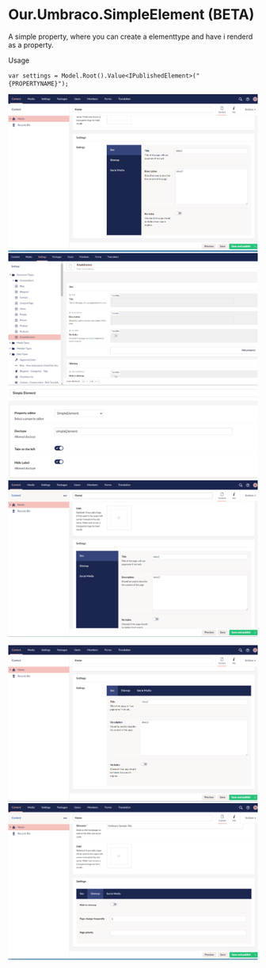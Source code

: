 # Our.Umbraco.SimpleElement (BETA)
A simple property, where you can create a elementtype and have i renderd as a property.

Usage
```
var settings = Model.Root().Value<IPublishedElement>("{PROPERTYNAME}");
```

<!-- Tell us about your package here -->

![Alt text](previews/preview2.PNG?raw=true "")
![Alt text](previews/preview6.PNG?raw=true "")
![Alt text](previews/preview5.PNG?raw=true "")
![Alt text](previews/preview1.PNG?raw=true "")

![Alt text](previews/preview3.PNG?raw=true "")
![Alt text](previews/preview4.PNG?raw=true "")
